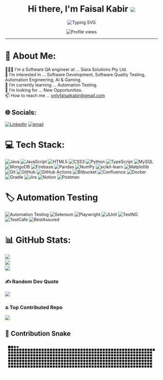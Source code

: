 <h1 align="center">
  Hi there, I'm Faisal Kabir
  <img src="https://media.giphy.com/media/hvRJCLFzcasrR4ia7z/giphy.gif" width="35px" />
</h1>

<p align="center">
  <img src="https://readme-typing-svg.demolab.com?font=Fira+Code&size=22&duration=3000&pause=1000&color=00F7FF&center=true&vCenter=true&width=600&lines=Software+QA+Engineer;Automation+%7C+Manual+%7C+API+Testing;Postman+%7C+Selenium+%7C+Playwright+%7C+RestAssured;Currently+Exploring+Mobile+App+Automation+%F0%9F%93%B1;Web+App+Security+%7C+Vulnerability+Analysis+%F0%9F%94%92;Passionate+about+Bug+Hunting+%26+Quality;Open+Source+Contributor+%F0%9F%93%9D" alt="Typing SVG" />
</p>
<p align="center">
  <img src="https://komarev.com/ghpvc/?username=jubayed004&label=Profile%20views&color=0e75b6&style=flat" alt="Profile views" />
</p>

---
# 💫 About Me:
👨🏻‍💻 I'm a Software QA engineer at ... Siara Solutions Pty Ltd.<br>👀 I’m interested in ... Software Development, Software Quality Testing, Automation Engineering, AI & Gaming.<br>🌱 I’m currently learning ... Automation Testing.<br>💞️ I’m looking for ... New Opportunities.<br>📫 How to reach me ... onlyfaisalkabir@gmail.com


## 🌐 Socials:
[![LinkedIn](https://img.shields.io/badge/LinkedIn-%230077B5.svg?logo=linkedin&logoColor=white)](https://linkedin.com/in/faisal-kabir1) [![email](https://img.shields.io/badge/Email-D14836?logo=gmail&logoColor=white)](mailto:onlyfaisalkabir@gmail.com) 

# 💻 Tech Stack:
![Java](https://img.shields.io/badge/java-%23ED8B00.svg?style=for-the-badge&logo=openjdk&logoColor=white) ![JavaScript](https://img.shields.io/badge/javascript-%23323330.svg?style=for-the-badge&logo=javascript&logoColor=%23F7DF1E) ![HTML5](https://img.shields.io/badge/html5-%23E34F26.svg?style=for-the-badge&logo=html5&logoColor=white) ![CSS3](https://img.shields.io/badge/css3-%231572B6.svg?style=for-the-badge&logo=css3&logoColor=white) ![Python](https://img.shields.io/badge/python-3670A0?style=for-the-badge&logo=python&logoColor=ffdd54) ![TypeScript](https://img.shields.io/badge/typescript-%23007ACC.svg?style=for-the-badge&logo=typescript&logoColor=white) ![MySQL](https://img.shields.io/badge/mysql-4479A1.svg?style=for-the-badge&logo=mysql&logoColor=white) ![MongoDB](https://img.shields.io/badge/MongoDB-%234ea94b.svg?style=for-the-badge&logo=mongodb&logoColor=white) ![Firebase](https://img.shields.io/badge/firebase-a08021?style=for-the-badge&logo=firebase&logoColor=ffcd34) ![Pandas](https://img.shields.io/badge/pandas-%23150458.svg?style=for-the-badge&logo=pandas&logoColor=white) ![NumPy](https://img.shields.io/badge/numpy-%23013243.svg?style=for-the-badge&logo=numpy&logoColor=white) ![scikit-learn](https://img.shields.io/badge/scikit--learn-%23F7931E.svg?style=for-the-badge&logo=scikit-learn&logoColor=white) ![Matplotlib](https://img.shields.io/badge/Matplotlib-%23ffffff.svg?style=for-the-badge&logo=Matplotlib&logoColor=black) ![Git](https://img.shields.io/badge/git-%23F05033.svg?style=for-the-badge&logo=git&logoColor=white) ![GitHub](https://img.shields.io/badge/github-%23121011.svg?style=for-the-badge&logo=github&logoColor=white) ![GitHub Actions](https://img.shields.io/badge/github%20actions-%232671E5.svg?style=for-the-badge&logo=githubactions&logoColor=white) ![Bitbucket](https://img.shields.io/badge/bitbucket-%230047B3.svg?style=for-the-badge&logo=bitbucket&logoColor=white) ![Confluence](https://img.shields.io/badge/confluence-%23172BF4.svg?style=for-the-badge&logo=confluence&logoColor=white) ![Docker](https://img.shields.io/badge/docker-%230db7ed.svg?style=for-the-badge&logo=docker&logoColor=white) ![Gradle](https://img.shields.io/badge/Gradle-02303A.svg?style=for-the-badge&logo=Gradle&logoColor=white) ![Jira](https://img.shields.io/badge/jira-%230A0FFF.svg?style=for-the-badge&logo=jira&logoColor=white) ![Notion](https://img.shields.io/badge/Notion-%23000000.svg?style=for-the-badge&logo=notion&logoColor=white) ![Postman](https://img.shields.io/badge/Postman-FF6C37?style=for-the-badge&logo=postman&logoColor=white)

# 🏷️ Automation Testing

<p align="left">
  <img src="https://img.shields.io/badge/Automation-Testing-007ACC?style=for-the-badge&logo=testinglibrary&logoColor=white" alt="Automation Testing" />
  <img src="https://img.shields.io/badge/Selenium-43B02A?style=for-the-badge&logo=selenium&logoColor=white" alt="Selenium" />
  <img src="https://img.shields.io/badge/Playwright-2EAD33?style=for-the-badge&logo=playwright&logoColor=white" alt="Playwright" />
  <img src="https://img.shields.io/badge/JUnit-25A162?style=for-the-badge&logo=java&logoColor=white" alt="JUnit" />
  <img src="https://img.shields.io/badge/TestNG-FF6C37?style=for-the-badge&logo=java&logoColor=white" alt="TestNG" />
  <img src="https://img.shields.io/badge/TestCafe-3736C4?style=for-the-badge&logo=javascript&logoColor=white" alt="TestCafe" />
  <img src="https://img.shields.io/badge/RestAssured-009688?style=for-the-badge&logo=rest&logoColor=white" alt="RestAssured" />
</p>

# 📊 GitHub Stats:
![](https://github-readme-stats.vercel.app/api?username=faisalkabir1&theme=codeSTACKr&hide_border=false&include_all_commits=false&count_private=true)<br/>
![](https://nirzak-streak-stats.vercel.app/?user=faisalkabir1&theme=codeSTACKr&hide_border=false)<br/>
![](https://github-readme-stats.vercel.app/api/top-langs/?username=faisalkabir1&theme=codeSTACKr&hide_border=false&include_all_commits=false&count_private=true&layout=compact)

### ✍️ Random Dev Quote
![](https://quotes-github-readme.vercel.app/api?type=horizontal&theme=gruvbox)

### 🔝 Top Contributed Repo
![](https://github-contributor-stats.vercel.app/api?username=faisalkabir1&limit=5&theme=dark&combine_all_yearly_contributions=true)

## 🐍 Contribution Snake
![GitHub Snake dark](https://github.com/faisalkabir1/faisalkabir1/blob/output/github-contribution-grid-snake-dark.svg)




